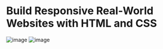 # Build Responsive Real-World Websites with HTML and CSS
![image](https://user-images.githubusercontent.com/73959716/179290873-ce5aaf04-5e76-4a59-b376-b9ae25e5482c.png)
![image](https://user-images.githubusercontent.com/73959716/179290895-6ca4f29f-afeb-471f-9eaf-8f4bec382742.png)

